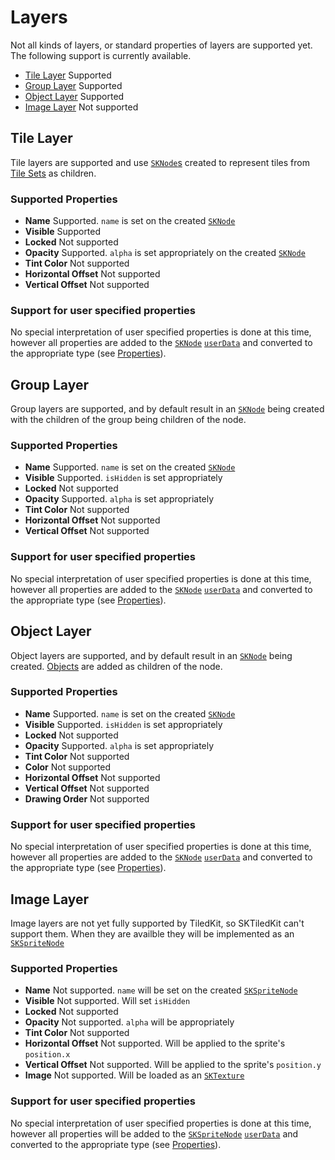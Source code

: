 #  Layers

Not all kinds of layers, or standard properties of layers are supported yet. The following support is currently available.  

 - [Tile Layer](#tile-layer) Supported
 - [Group Layer](#group-layer) Supported
 - [Object Layer](#object-layer) Supported
 - [Image Layer](#image-layer) Not supported

## <a name="tile-layer">Tile Layer</a>

Tile layers are supported and use [`SKNode`s](https://developer.apple.com/documentation/spritekit/sknode?language=swift) created to represent tiles from [Tile Sets](Tile%20Sets.md) as children.   

### Supported Properties

 - __Name__ Supported. `name` is set on the created [`SKNode`](https://developer.apple.com/documentation/spritekit/sknode?language=swift)
 - __Visible__ Supported
 - __Locked__ Not supported
 - __Opacity__ Supported. `alpha` is set appropriately on the created [`SKNode`](https://developer.apple.com/documentation/spritekit/sknode?language=swift)
 - __Tint Color__ Not supported 
 - __Horizontal Offset__ Not supported
 - __Vertical Offset__ Not supported

### Support for user specified properties

No special interpretation of user specified properties is done at this time, however all properties are added to the  [`SKNode`](https://developer.apple.com/documentation/spritekit/skscene) [`userData`](https://developer.apple.com/documentation/spritekit/sknode/1483121-userdata?language=swift) and converted to the appropriate type (see [Properties](Properties.md)). 

## <a name="group-layer">Group Layer</a>
Group layers are supported, and by default result in an [`SKNode`](https://developer.apple.com/documentation/spritekit/sknode?language=swift) being created with the children of the group being children of the node. 

### Supported Properties

- __Name__ Supported. `name` is set on the created [`SKNode`](https://developer.apple.com/documentation/spritekit/sknode?language=swift)
- __Visible__ Supported. `isHidden` is set appropriately
- __Locked__ Not supported
- __Opacity__ Supported. `alpha` is set appropriately 
- __Tint Color__ Not supported 
- __Horizontal Offset__ Not supported
- __Vertical Offset__ Not supported


### Support for user specified properties

No special interpretation of user specified properties is done at this time, however all properties are added to the  [`SKNode`](https://developer.apple.com/documentation/spritekit/skscene) [`userData`](https://developer.apple.com/documentation/spritekit/sknode/1483121-userdata?language=swift) and converted to the appropriate type (see [Properties](Properties.md)). 

## <a name="object-layer">Object Layer</a>
Object layers are supported, and by default result in an [`SKNode`](https://developer.apple.com/documentation/spritekit/sknode?language=swift) being created. [Objects](Objects.md) are added as children of the node.

### Supported Properties

- __Name__ Supported. `name` is set on the created [`SKNode`](https://developer.apple.com/documentation/spritekit/sknode?language=swift)
- __Visible__ Supported. `isHidden` is set appropriately
- __Locked__ Not supported
- __Opacity__ Supported. `alpha` is set appropriately 
- __Tint Color__ Not supported 
- __Color__ Not supported 
- __Horizontal Offset__ Not supported
- __Vertical Offset__ Not supported
- __Drawing Order__ Not supported

### Support for user specified properties

No special interpretation of user specified properties is done at this time, however all properties are added to the  [`SKNode`](https://developer.apple.com/documentation/spritekit/skscene) [`userData`](https://developer.apple.com/documentation/spritekit/sknode/1483121-userdata?language=swift) and converted to the appropriate type (see [Properties](Properties.md)). 

## <a name="image-layer">Image Layer</a>
Image layers are not yet fully supported by TiledKit, so SKTiledKit can't support them. When they are availble they will be implemented as an [`SKSpriteNode`](https://developer.apple.com/documentation/spritekit/skspritenode)
### Supported Properties

- __Name__ Not supported. `name` will be set on the created [`SKSpriteNode`](https://developer.apple.com/documentation/spritekit/skspritenode)
- __Visible__ Not supported. Will set `isHidden`
- __Locked__ Not supported
- __Opacity__ Not supported. `alpha` will be appropriately 
- __Tint Color__ Not supported 
- __Horizontal Offset__ Not supported. Will be applied to the sprite's `position.x`
- __Vertical Offset__ Not supported. Will be applied to the sprite's `position.y`
- __Image__ Not supported. Will be loaded as an [`SKTexture`](https://developer.apple.com/documentation/spritekit/sktexture)

### Support for user specified properties

No special interpretation of user specified properties is done at this time, however all properties will be added to the  [`SKSpriteNode`](https://developer.apple.com/documentation/spritekit/skspritenode) [`userData`](https://developer.apple.com/documentation/spritekit/sknode/1483121-userdata?language=swift) and converted to the appropriate type (see [Properties](Properties.md)). 
